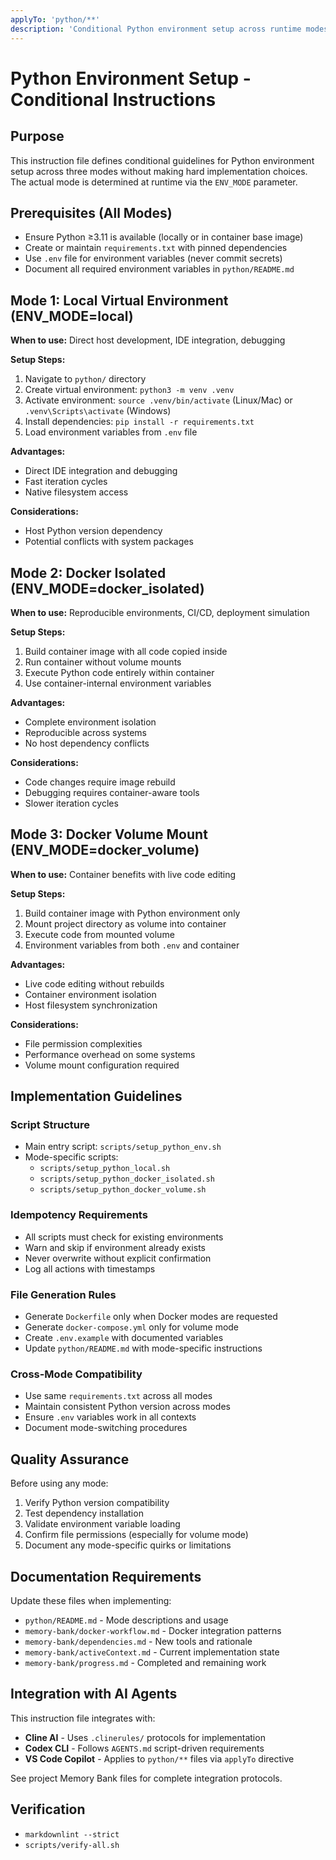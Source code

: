 ```yaml
---
applyTo: 'python/**'
description: 'Conditional Python environment setup across runtime modes'
---
```


# Python Environment Setup - Conditional Instructions

## Purpose

This instruction file defines conditional guidelines for Python environment setup across three modes without making hard implementation choices. The actual mode is determined at runtime via the `ENV_MODE` parameter.

## Prerequisites (All Modes)

- Ensure Python ≥3.11 is available (locally or in container base image)
- Create or maintain `requirements.txt` with pinned dependencies
- Use `.env` file for environment variables (never commit secrets)
- Document all required environment variables in `python/README.md`

## Mode 1: Local Virtual Environment (ENV_MODE=local)

**When to use:** Direct host development, IDE integration, debugging

**Setup Steps:**

1. Navigate to `python/` directory
2. Create virtual environment: `python3 -m venv .venv`
3. Activate environment: `source .venv/bin/activate` (Linux/Mac) or `.venv\Scripts\activate` (Windows)
4. Install dependencies: `pip install -r requirements.txt`
5. Load environment variables from `.env` file

**Advantages:**

- Direct IDE integration and debugging
- Fast iteration cycles
- Native filesystem access

**Considerations:**

- Host Python version dependency
- Potential conflicts with system packages

## Mode 2: Docker Isolated (ENV_MODE=docker_isolated)

**When to use:** Reproducible environments, CI/CD, deployment simulation

**Setup Steps:**

1. Build container image with all code copied inside
2. Run container without volume mounts
3. Execute Python code entirely within container
4. Use container-internal environment variables

**Advantages:**

- Complete environment isolation
- Reproducible across systems
- No host dependency conflicts

**Considerations:**

- Code changes require image rebuild
- Debugging requires container-aware tools
- Slower iteration cycles

## Mode 3: Docker Volume Mount (ENV_MODE=docker_volume)

**When to use:** Container benefits with live code editing

**Setup Steps:**

1. Build container image with Python environment only
2. Mount project directory as volume into container
3. Execute code from mounted volume
4. Environment variables from both `.env` and container

**Advantages:**

- Live code editing without rebuilds
- Container environment isolation
- Host filesystem synchronization

**Considerations:**

- File permission complexities
- Performance overhead on some systems
- Volume mount configuration required

## Implementation Guidelines

### Script Structure

- Main entry script: `scripts/setup_python_env.sh`
- Mode-specific scripts:
  - `scripts/setup_python_local.sh`
  - `scripts/setup_python_docker_isolated.sh`
  - `scripts/setup_python_docker_volume.sh`

### Idempotency Requirements

- All scripts must check for existing environments
- Warn and skip if environment already exists
- Never overwrite without explicit confirmation
- Log all actions with timestamps

### File Generation Rules

- Generate `Dockerfile` only when Docker modes are requested
- Generate `docker-compose.yml` only for volume mode
- Create `.env.example` with documented variables
- Update `python/README.md` with mode-specific instructions

### Cross-Mode Compatibility

- Use same `requirements.txt` across all modes
- Maintain consistent Python version across modes
- Ensure `.env` variables work in all contexts
- Document mode-switching procedures

## Quality Assurance

Before using any mode:

1. Verify Python version compatibility
2. Test dependency installation
3. Validate environment variable loading
4. Confirm file permissions (especially for volume mode)
5. Document any mode-specific quirks or limitations

## Documentation Requirements

Update these files when implementing:

- `python/README.md` - Mode descriptions and usage
- `memory-bank/docker-workflow.md` - Docker integration patterns
- `memory-bank/dependencies.md` - New tools and rationale
- `memory-bank/activeContext.md` - Current implementation state
- `memory-bank/progress.md` - Completed and remaining work

## Integration with AI Agents

This instruction file integrates with:

- **Cline AI** - Uses `.clinerules/` protocols for implementation
- **Codex CLI** - Follows `AGENTS.md` script-driven requirements
- **VS Code Copilot** - Applies to `python/**` files via `applyTo` directive

See project Memory Bank files for complete integration protocols.

## Verification

- `markdownlint --strict`
- `scripts/verify-all.sh`
